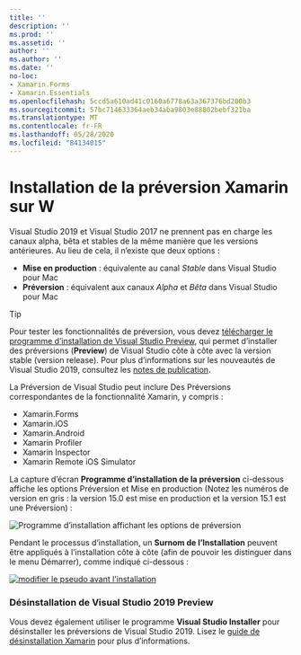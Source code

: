 ```yaml
---
title: ''
description: ''
ms.prod: ''
ms.assetid: ''
author: ''
ms.author: ''
ms.date: ''
no-loc:
- Xamarin.Forms
- Xamarin.Essentials
ms.openlocfilehash: 5ccd5a610ad41c0160a6778a63a367376bd200b3
ms.sourcegitcommit: 57bc714633364aeb34aba9803e88802bebf321ba
ms.translationtype: MT
ms.contentlocale: fr-FR
ms.lasthandoff: 05/28/2020
ms.locfileid: "84134015"
---
```

# <a name="installing-xamarin-preview-on-windows"></a>Installation de la préversion Xamarin sur W

Visual Studio 2019 et Visual Studio 2017 ne prennent pas en charge les canaux alpha, bêta et stables de la même manière que les versions antérieures. Au lieu de cela, il n’existe que deux options :

- **Mise en production** : équivalente au canal _Stable_ dans Visual Studio pour Mac
- **Préversion** : équivalent aux canaux _Alpha_ et _Bêta_ dans Visual Studio pour Mac

> [!TIP]
> Pour tester les fonctionnalités de préversion, vous devez [télécharger le programme d’installation de Visual Studio Preview](https://visualstudio.microsoft.com/vs/preview/), qui permet d’installer des préversions (**Preview**) de Visual Studio côte à côte avec la version stable (version release). Pour plus d’informations sur les nouveautés de Visual Studio 2019, consultez les [notes de publication](https://docs.microsoft.com/visualstudio/releases/2019/release-notes).

La Préversion de Visual Studio peut inclure Des Préversions correspondantes de la fonctionnalité Xamarin, y compris :

- Xamarin.Forms
- Xamarin.iOS
- Xamarin.Android
- Xamarin Profiler
- Xamarin Inspector
- Xamarin Remote iOS Simulator

La capture d’écran **Programme d’installation de la préversion** ci-dessous affiche les options Préversion et Mise en production (Notez les numéros de version en gris : la version 15.0 est mise en production et la version 15.1 est une Préversion) :

![Programme d’installation affichant les options de préversion](windows-images/vs2017-installer.jpg)

Pendant le processus d’installation, un **Surnom de l’Installation** peuvent être appliqués à l’installation côte à côte (afin de pouvoir les distinguer dans le menu Démarrer), comme indiqué ci-dessous :

[![modifier le pseudo avant l’installation](windows-images/vs2017-nickname-sml.png "modifier le pseudo avant l’installation")](windows-images/vs2017-nickname.png#lightbox)

### <a name="uninstalling-visual-studio-2019-preview"></a>Désinstallation de Visual Studio 2019 Preview

Vous devez également utiliser le programme **Visual Studio Installer** pour désinstaller les préversions de Visual Studio 2019. Lisez le [guide de désinstallation Xamarin](uninstalling-xamarin.md#uninstallvs2017) pour plus d’informations.
